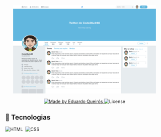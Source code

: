<p align="center">
   <img src=".github/captura.png" width="90%">
</p>

<p align="center">
 
  <a href="https://www.linkedin.com/in/eduardoqueiros/">
    <img alt="Made by Eduardo Queirós" src="https://img.shields.io/badge/made%20by-Eduardo%20Queirós-red">
  </a>

  <img alt="License" src="https://img.shields.io/badge/license-MIT-%2304D361">
  
</p>


## 🚀 Tecnologias

![HTML](https://img.shields.io/badge/-HTML-05122A?style=for-the-badge&color=282a36&logo=HTML5)&nbsp;
![CSS](https://img.shields.io/badge/-CSS-05122A?style=for-the-badge&logo=CSS3&color=282a36&logoColor=1572B6)&nbsp;


